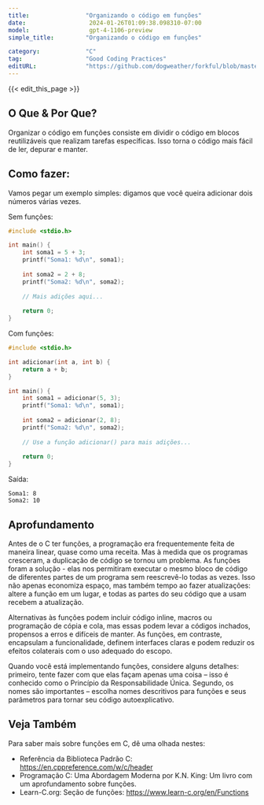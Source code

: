 ```yaml
---
title:                "Organizando o código em funções"
date:                  2024-01-26T01:09:38.098310-07:00
model:                 gpt-4-1106-preview
simple_title:         "Organizando o código em funções"

category:             "C"
tag:                  "Good Coding Practices"
editURL:              "https://github.com/dogweather/forkful/blob/master/content/pt/c/organizing-code-into-functions.md"
---
```


{{< edit_this_page >}}

## O Que & Por Que?
Organizar o código em funções consiste em dividir o código em blocos reutilizáveis que realizam tarefas específicas. Isso torna o código mais fácil de ler, depurar e manter.

## Como fazer:
Vamos pegar um exemplo simples: digamos que você queira adicionar dois números várias vezes.

Sem funções:
```C
#include <stdio.h>

int main() {
    int soma1 = 5 + 3;
    printf("Soma1: %d\n", soma1);
    
    int soma2 = 2 + 8;
    printf("Soma2: %d\n", soma2);
    
    // Mais adições aqui...
    
    return 0;
}
```

Com funções:
```C
#include <stdio.h>

int adicionar(int a, int b) {
    return a + b;
}

int main() {
    int soma1 = adicionar(5, 3);
    printf("Soma1: %d\n", soma1);
    
    int soma2 = adicionar(2, 8);
    printf("Soma2: %d\n", soma2);
    
    // Use a função adicionar() para mais adições...
    
    return 0;
}
```

Saída:
```
Soma1: 8
Soma2: 10
```

## Aprofundamento
Antes de o C ter funções, a programação era frequentemente feita de maneira linear, quase como uma receita. Mas à medida que os programas cresceram, a duplicação de código se tornou um problema. As funções foram a solução - elas nos permitiram executar o mesmo bloco de código de diferentes partes de um programa sem reescrevê-lo todas as vezes. Isso não apenas economiza espaço, mas também tempo ao fazer atualizações: altere a função em um lugar, e todas as partes do seu código que a usam recebem a atualização.

Alternativas às funções podem incluir código inline, macros ou programação de cópia e cola, mas essas podem levar a códigos inchados, propensos a erros e difíceis de manter. As funções, em contraste, encapsulam a funcionalidade, definem interfaces claras e podem reduzir os efeitos colaterais com o uso adequado do escopo.

Quando você está implementando funções, considere alguns detalhes: primeiro, tente fazer com que elas façam apenas uma coisa – isso é conhecido como o Princípio da Responsabilidade Única. Segundo, os nomes são importantes – escolha nomes descritivos para funções e seus parâmetros para tornar seu código autoexplicativo.

## Veja Também
Para saber mais sobre funções em C, dê uma olhada nestes:

- Referência da Biblioteca Padrão C: https://en.cppreference.com/w/c/header
- Programação C: Uma Abordagem Moderna por K.N. King: Um livro com um aprofundamento sobre funções.
- Learn-C.org: Seção de funções: https://www.learn-c.org/en/Functions
